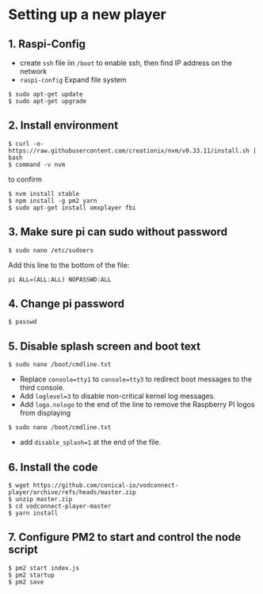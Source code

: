 # Setting up a new player

## 1. Raspi-Config
- create `ssh` file iin `/boot` to enable ssh, then find IP address on the network
- `raspi-config` Expand file system
```
$ sudo apt-get update
$ sudo apt-get upgrade
```

## 2. Install environment 
``` 
$ curl -o- https://raw.githubusercontent.com/creationix/nvm/v0.33.11/install.sh | bash
$ command -v nvm
```
to confirm

```
$ nvm install stable
$ npm install -g pm2 yarn
$ sudo apt-get install omxplayer fbi
```

## 3. Make sure pi can sudo without password
```
$ sudo nano /etc/sudoers
```

Add this line to the bottom of the file: 

`pi ALL=(ALL:ALL) NOPASSWD:ALL`

## 4. Change pi password
```
$ passwd
```

## 5. Disable splash screen and boot text
```
$ sudo nano /boot/cmdline.txt
```
- Replace `console=tty1` to `console=tty3` to redirect boot messages to the third console.
- Add `loglevel=3` to disable non-critical kernel log messages.
- Add `logo.nologo` to the end of the line to remove the Raspberry PI logos from displaying

```
$ sudo nano /boot/cmdline.txt
```
- add `disable_splash=1` at the end of the file.


## 6. Install the code
```
$ wget https://github.com/conical-io/vodconnect-player/archive/refs/heads/master.zip
$ unzip master.zip
$ cd vodconnect-player-master
$ yarn install
```

## 7. Configure PM2 to start and control the node script
```
$ pm2 start index.js
$ pm2 startup
$ pm2 save
```
